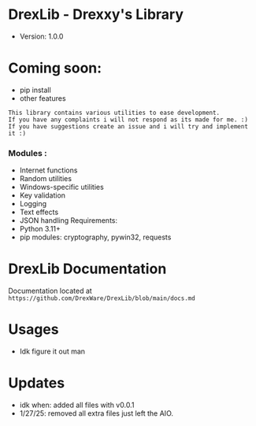 
# DrexLib - Drexxy's Library

- Version: 1.0.0
# Coming soon:
- pip install
- other features

```
This library contains various utilities to ease development.
If you have any complaints i will not respond as its made for me. :)
If you have suggestions create an issue and i will try and implement it :)
```
### Modules :

- Internet functions
- Random utilities
- Windows-specific utilities
- Key validation
- Logging
- Text effects
- JSON handling
Requirements:
- Python 3.11+
- pip modules: cryptography, pywin32, requests

# DrexLib Documentation
Documentation located at `https://github.com/DrexWare/DrexLib/blob/main/docs.md`

# Usages
- Idk figure it out man

# Updates
- idk when: added all files with v0.0.1
- 1/27/25: removed all extra files just left the AIO. 
